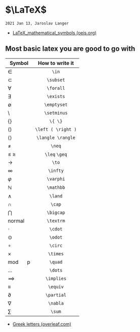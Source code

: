 # $\LaTeX$

`2021 Jan 13, Jaroslav Langer`

- [LaTeX_mathematical_symbols (oeis.org)](https://oeis.org/wiki/List_of_LaTeX_mathematical_symbols)

## Most basic latex you are good to go with

| Symbol             | How to write it    |
| ---                | :---:              |
| $\in$              | `\in`              |
| $\subset$          | `\subset`          |
| $\forall$          | `\forall`          |
| $\exists$          | `\exists`          |
| $\emptyset$        | `\emptyset`        |
| $\setminus$        | `\setminus`        |
| $\{ \}$            | `\{ \}`            |
| $\left ( \right )$ | `\left ( \right )` |
| $\langle \rangle$  | `\langle \rangle`  |
| $\neq$             | `\neq`             |
| $\leq$ $\geq$      | `\leq` `\geq`      |
| $\to$              | `\to`              |
| $\infty$           | `\infty`           |
| $\varphi$          | `\varphi`          |
| $\mathbb{N}$       | `\mathbb`          |
| $\land$            | `\land`            |
| $\cap$             | `\cap`             |
| $\bigcap$          | `\bigcap`          |
| $\textrm{normal}$  | `\textrm`          |
| $\cdot$            | `\cdot`            |
| $\odot$            | `\odot`            |
| $\circ$            | `\circ`            |
| $\times$           | `\times`           |
| mod $\quad$ p      | `\quad`            |
| $\dots$            | `\dots`            |
| $\implies$         | `\implies`         |
| $\equiv$           | `\equiv`           |
| $\partial$         | `\partial`         |
| $\nabla$           | `\nabla`           |
| $\sum$             | `\sum`             |

- [Greek letters (overleaf.com)](https://www.overleaf.com/learn/latex/List_of_Greek_letters_and_math_symbols)

